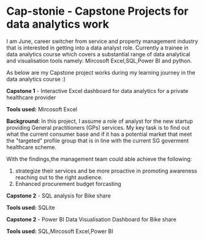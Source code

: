 # Cap-stonie - Capstone Projects for data analytics work

I am June, career switcher from service and property management industry that is interested in getting into a data analyst role.
Currently a trainee in data analytics course which covers a substantial range of data analytical and visualisation tools namely: Mircosoft Excel,SQL,Power BI and python.

As below are my Capstone project works during my learning journey in the data analytics course  :)

**Capstone 1** - Interactive Excel dashboard for data analytics for a private healthcare provider

  **Tools used:** Mircosoft Excel

  **Background:**
  In this project, I assume a role of analyst for the new startup providing General practitioners (GPs) services. My key task is to find out what the current consumer base and if it has a potential market that meet the "targeted" profile group that is in line with the current SG goverment healthcare scheme.
  
  With the findings,the management team could able achieve the following:
  
  1. strategize their services and be more proactive in promoting awareness reaching out to the right audience.
  2. Enhanced procurement budget forcasting

**Capstone 2** - SQL analysis for Bike share

  **Tools used:** SQLite

**Capstone 2** - Power BI Data Visualisation Dashboard for Bike share

  **Tools used:** SQL,Mircosoft Excel,Power BI
